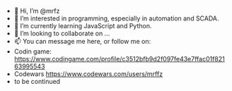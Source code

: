 - 👋 Hi, I’m @mrfz
- 👀 I’m interested in programming, especially in automation and SCADA.
- 🌱 I’m currently learning JavaScript and Python.
- 💞️ I’m looking to collaborate on ...
- 📫 You can message me here, or follow me on:
-   Codin game: https://www.codingame.com/profile/c3512bfb9d2f097fe43e7ffac01f82163995543
-   Codewars https://www.codewars.com/users/mrffz
-   to be continued


<!---
mrfz/mrfz is a ✨ special ✨ repository because its `README.md` (this file) appears on your GitHub profile.
You can click the Preview link to take a look at your changes.
--->
